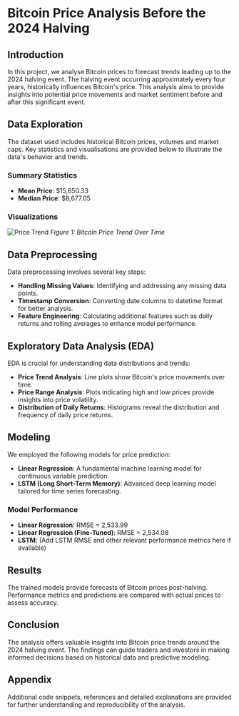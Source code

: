 # Bitcoin Price Analysis Before the 2024 Halving

## Introduction
In this project, we analyse Bitcoin prices to forecast trends leading up to the 2024 halving event. The halving event occurring approximately every four years, historically influences Bitcoin's price. This analysis aims to provide insights into potential price movements and market sentiment before and after this significant event.

## Data Exploration
The dataset used includes historical Bitcoin prices, volumes and market caps. Key statistics and visualisations are provided below to illustrate the data's behavior and trends.

### Summary Statistics
- **Mean Price**: $15,650.33
- **Median Price**: $8,677.05

### Visualizations
![Price Trend](price_trend.png)
*Figure 1: Bitcoin Price Trend Over Time*

## Data Preprocessing
Data preprocessing involves several key steps:
- **Handling Missing Values**: Identifying and addressing any missing data points.
- **Timestamp Conversion**: Converting date columns to datetime format for better analysis.
- **Feature Engineering**: Calculating additional features such as daily returns and rolling averages to enhance model performance.

## Exploratory Data Analysis (EDA)
EDA is crucial for understanding data distributions and trends:
- **Price Trend Analysis**: Line plots show Bitcoin's price movements over time.
- **Price Range Analysis**: Plots indicating high and low prices provide insights into price volatility.
- **Distribution of Daily Returns**: Histograms reveal the distribution and frequency of daily price returns.

## Modeling
We employed the following models for price prediction:
- **Linear Regression**: A fundamental machine learning model for continuous variable prediction.
- **LSTM (Long Short-Term Memory)**: Advanced deep learning model tailored for time series forecasting.

### Model Performance
- **Linear Regression**: RMSE = 2,533.99
- **Linear Regression (Fine-Tuned)**: RMSE = 2,534.08
- **LSTM**: (Add LSTM RMSE and other relevant performance metrics here if available)

## Results
The trained models provide forecasts of Bitcoin prices post-halving. Performance metrics and predictions are compared with actual prices to assess accuracy. 

## Conclusion
The analysis offers valuable insights into Bitcoin price trends around the 2024 halving event. The findings can guide traders and investors in making informed decisions based on historical data and predictive modeling.

## Appendix
Additional code snippets, references and detailed explanations are provided for further understanding and reproducibility of the analysis.
